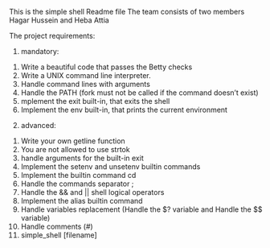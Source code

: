 This is the simple shell Readme file
The team consists of two members Hagar Hussein and Heba Attia

The project requirements:
1. mandatory:

1) Write a beautiful code that passes the Betty checks
2) Write a UNIX command line interpreter.
3) Handle command lines with arguments
4) Handle the PATH (fork must not be called if the command doesn’t exist)
5) mplement the exit built-in, that exits the shell
6) Implement the env built-in, that prints the current environment

2. advanced:

1) Write your own getline function
2) You are not allowed to use strtok
3) handle arguments for the built-in exit
4) Implement the setenv and unsetenv builtin commands
5) Implement the builtin command cd
6) Handle the commands separator ;
7) Handle the && and || shell logical operators
8) Implement the alias builtin command
9) Handle variables replacement (Handle the $? variable and Handle the $$ variable)
10) Handle comments (#)
11) simple_shell [filename]
